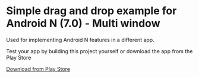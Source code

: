 # Simple drag and drop example for Android N (7.0) - Multi window

Used for implementing Android N features in a different app.

Test your app by building this project yourself or download the app from the Play Store

[Download from Play Store](https://play.google.com/store/apps/details?id=de.at.dragndropexample)

